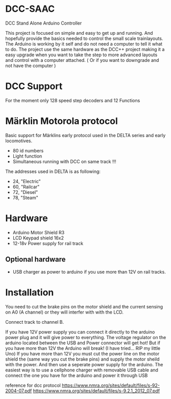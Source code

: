 # DCC-SAAC
DCC Stand Alone Arduino Controller

This project is focused on simple and easy to get up and running. And hopefully provide the basics needed to control the small scale trainlayouts. The Arduino is working by it self and do not need a computer to tell it what to do. 
The project use the same hardware as the DCC++ project making it a easy upgrade when you want to take the step to more advanced layouts and control with a computer attached. ( Or if you want to downgrade and not have the computer )

# DCC Support
For the moment only 128 speed step decoders and 12 Functions

# Märklin Motorola protocol 
Basic support for Märklins early protocol used in the DELTA series and early locomotives.
* 80 id numbers
* Light function
* Simultaneous running with DCC on same track !!!

The addresses used in DELTA is as following:
* 24, "Electric"
* 60, "Railcar"
* 72, "Diesel"
* 78, "Steam"

# Hardware
* Arduino Motor Shield R3
* LCD Keypad shield 16x2
* 12-18v Power supply for rail track


## Optional hardware
* USB charger as power to arduino if you use more than 12V on rail tracks.

# Installation
You need to cut the brake pins on the motor shield and the current sensing on A0 (A channel) or they will interfer with with the LCD.

Connect track to channel B. 

If you have 12V power supply you can connect it directly to the arduino power plug and it will give power to everything. The voltage regulator on the arduino located between the USB and Power connector will get hot! But if you have more than 12V the Arduino will break! (I have tried... RIP my little Uno) 
If you have more than 12V you must cut the power line on the motor shield the (same way you cut the brake pins) and supply the motor sheild with the power. And then use a seperate power supply for the arduino. The easiest way is to use a cellphone charger with removable USB cable and connect the one you have for the arduino and power it through USB

reference for dcc protocol https://www.nmra.org/sites/default/files/s-92-2004-07.pdf https://www.nmra.org/sites/default/files/s-9.2.1_2012_07.pdf
